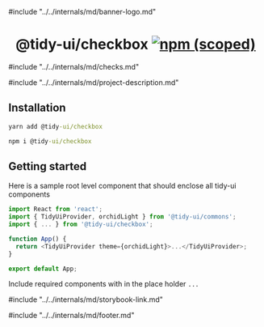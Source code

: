 #include "../../internals/md/banner-logo.md"

<h1 align="center">
  @tidy-ui/checkbox
  <a href="https://www.npmjs.com/package/@tidy-ui/checkbox">
    <img alt="npm (scoped)" src="https://img.shields.io/npm/v/@tidy-ui/checkbox" />
  </a>
</h1>
#include "../../internals/md/checks.md"

#include "../../internals/md/project-description.md"

## Installation

```cmd
yarn add @tidy-ui/checkbox
```

```cmd
npm i @tidy-ui/checkbox
```

## Getting started

Here is a sample root level component that should enclose all tidy-ui components

```typescript
import React from 'react';
import { TidyUiProvider, orchidLight } from '@tidy-ui/commons';
import { ... } from '@tidy-ui/checkbox';

function App() {
  return <TidyUiProvider theme={orchidLight}>...</TidyUiProvider>;
}

export default App;
```

Include required components with in the place holder `...`

#include "../../internals/md/storybook-link.md"

#include "../../internals/md/footer.md"
